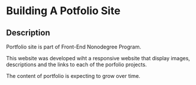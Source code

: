 # Building A Potfolio Site

## Description

Portfolio site is part of Front-End Nonodegree Program.

This website was developed wiht a responsive website that display images, descriptions and the links to each of the porfolio projects.

The content of portfolio is expecting to grow over time.
